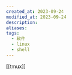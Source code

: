 ```yaml
---
created_at: 2023-09-24
modified_at: 2023-09-24
description: 
aliases: 
tags:
  - 软件
  - linux
  - shell
---
```

[[tmux]]
